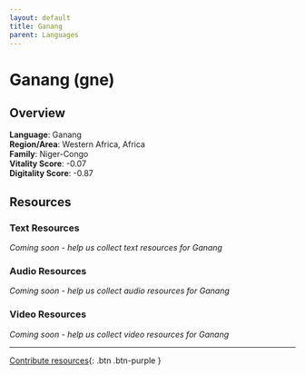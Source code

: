 ```yaml
---
layout: default
title: Ganang
parent: Languages
---
```


# Ganang (gne)

## Overview

**Language**: Ganang  
**Region/Area**: Western Africa, Africa  
**Family**: Niger-Congo  
**Vitality Score**: -0.07  
**Digitality Score**: -0.87  

## Resources

### Text Resources
*Coming soon - help us collect text resources for Ganang*

### Audio Resources
*Coming soon - help us collect audio resources for Ganang*

### Video Resources
*Coming soon - help us collect video resources for Ganang*

---

[Contribute resources](https://fairtrain.github.io/){: .btn .btn-purple }
